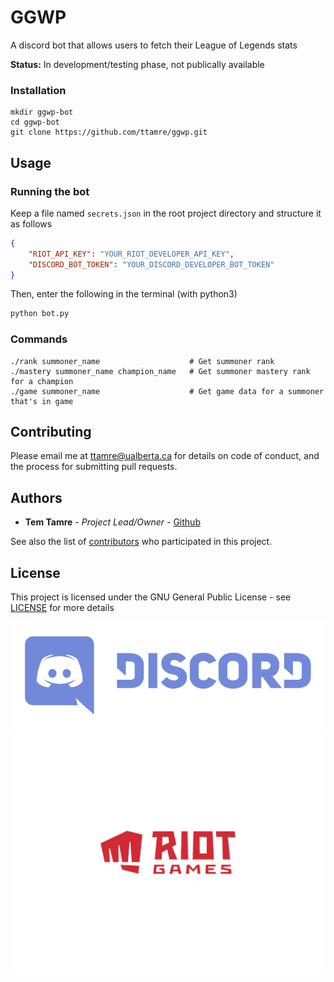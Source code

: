 # GGWP
A discord bot that allows users to fetch their League of Legends stats

**Status:** In development/testing phase, not publically available


### Installation
```batch
mkdir ggwp-bot
cd ggwp-bot
git clone https://github.com/ttamre/ggwp.git
```

## Usage
### Running the bot
Keep a file named `secrets.json` in the root project directory and structure it as follows
```json
{
    "RIOT_API_KEY": "YOUR_RIOT_DEVELOPER_API_KEY",
    "DISCORD_BOT_TOKEN": "YOUR_DISCORD_DEVELOPER_BOT_TOKEN"
}
```

Then, enter the following in the terminal (with python3)
```bash
python bot.py
```

### Commands
```
./rank summoner_name                    # Get summoner rank
./mastery summoner_name champion_name   # Get summoner mastery rank for a champion
./game summoner_name                    # Get game data for a summoner that's in game
```

## Contributing
Please email me at ttamre@ualberta.ca for details on code of conduct, and the process for submitting pull requests.

## Authors
* **Tem Tamre** - *Project Lead/Owner* - [Github](https://github.com/ttamre)

See also the list of [contributors](https://github.com/ttamre/ggwp/graphs/contributors) who participated in this project.

## License
This project is licensed under the GNU General Public License - see [LICENSE](LICENSE) for more details

![Discord Logo](https://raw.githubusercontent.com/ttamre/ggwp/master/assets/discord.png?token=AEHSFBDMAHTZRME4OQIYSOS5DEM3Y)
![Riot Logo](https://raw.githubusercontent.com/ttamre/ggwp/master/assets/riot.png?token=AEHSFBEEXPWOQ6FNW7VNFZK5DEM3S)